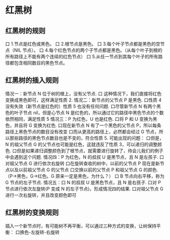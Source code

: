 # 红黑树

## 红黑树的规则

口 1.节点是红色或黑色。
口 2.根节点是黑色。
口 3.每个叶子节点都是黑色的空节点（NIL 节点）。
口 4.每个红色节点的两个子节点都是黑色。（从每个叶子到根的所有路径上不能有两个连续的红色节点）
口 5.从任一节点到其每个叶子的所有路径都包含相同数目的黑色节点。

## 红黑树的插入规则

情况一：新节点 N 位于树的根上，没有父节点.
口 这种情况下，我们直接将红色变换成黑色即可，这样满足性质 2.
情况二：新节点的父节点 P 是黑色.
口性质 4 没有失效（新节点是红色的）性质 5 也没有任何问题.
口尽管新节点 N 有两个黑色的叶子节点 nil，但是心节点 N 是红色的，所以通过它的路径中黑色节点的个数依然相同，满足性质 5
情况三：P 为红色，U 也是红色.
口将 P 和 U 变换为黑色，并且将 G 变换为红色.
口现在新节点 N 有了一个黑色的父节点 P，所以每条路径上黑色节点的数目没有改变
口而从更高的路径上，必然都会经过 G 节点，所以那些路径的黑色节点数目也是不变的，符合性质 5.
可能出现的问题：
口但是，N 的祖父节点 G 的父节点也可能是红色，这就违反了性质 3，可以递归的调整颜色.
口但是如果递归调整颜色到了根节点，就需要进行旋转了，待会儿我们的例子中会遇到这个问题.
情况四：P 为红色，N 的叔叔 U 是黑节点，且 N 是左孩子.
口对祖父节点 G 进行依次右旋转
口在旋转查收的树中，以前的父节点 P 现在是新节点以及以前祖父节点 G 的父节点
口交换以前的父节点 P 和祖父节点 G 的颜色.（P->黑色，G->红色。G 原来一定是黑色，为什么？）
口 B 节点向右平移，称为 G 节点的左子节点.
情况五：口 N 的叔叔 U 是黑色节点，且 N 是右孩子.
口对 P 节点进行依次左旋转(P 变成 N 的左子节点)，形成情况四的结果.
口对祖父节点 G 进行一次右旋转，并且改变颜色即可

## 红黑树的变换规则

插入一个新节点时，有可能树不再平衡，可以通过三种方式的变换，让树保持平衡：
口换色-左旋转-右旋转
